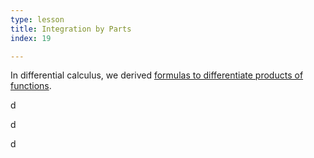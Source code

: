 ```yaml
---
type: lesson
title: Integration by Parts
index: 19

---
```


In differential calculus, we derived [formulas to differentiate products of functions](/learn/calculus/differential/methods).






d





d





d
<!--stackedit_data:
eyJoaXN0b3J5IjpbMzU0OTQ4MTg0LDE0NzU0NzA5MTIsLTcwOT
QyMTE2Ml19
-->